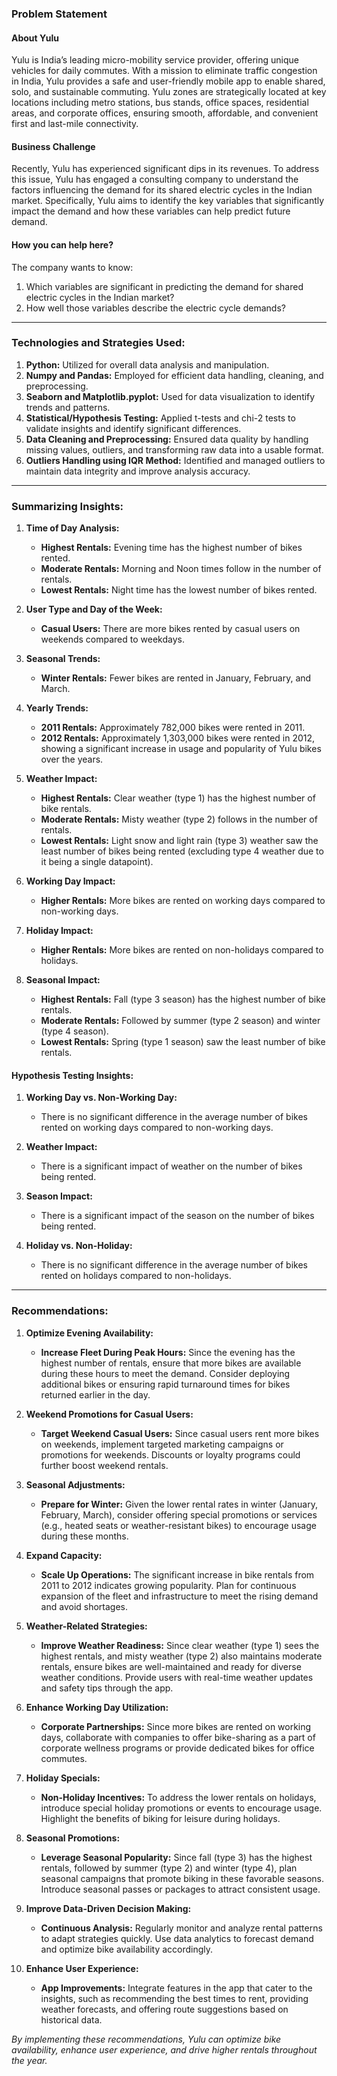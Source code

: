 
### Problem Statement

#### About Yulu

Yulu is India’s leading micro-mobility service provider, offering unique vehicles for daily commutes. With a mission to eliminate traffic congestion in India, Yulu provides a safe and user-friendly mobile app to enable shared, solo, and sustainable commuting. Yulu zones are strategically located at key locations including metro stations, bus stands, office spaces, residential areas, and corporate offices, ensuring smooth, affordable, and convenient first and last-mile connectivity.

#### Business Challenge

Recently, Yulu has experienced significant dips in its revenues. To address this issue, Yulu has engaged a consulting company to understand the factors influencing the demand for its shared electric cycles in the Indian market. Specifically, Yulu aims to identify the key variables that significantly impact the demand and how these variables can help predict future demand.

#### How you can help here?

The company wants to know:

1. Which variables are significant in predicting the demand for shared electric cycles in the Indian market?
2. How well those variables describe the electric cycle demands?

---

### Technologies and Strategies Used:

1. **Python:** Utilized for overall data analysis and manipulation.
2. **Numpy and Pandas:** Employed for efficient data handling, cleaning, and preprocessing.
3. **Seaborn and Matplotlib.pyplot:** Used for data visualization to identify trends and patterns.
4. **Statistical/Hypothesis Testing:** Applied t-tests and chi-2 tests to validate insights and identify significant differences.
5. **Data Cleaning and Preprocessing:** Ensured data quality by handling missing values, outliers, and transforming raw data into a usable format.
6. **Outliers Handling using IQR Method:** Identified and managed outliers to maintain data integrity and improve analysis accuracy.

---

### Summarizing Insights:

1. **Time of Day Analysis:**
   - **Highest Rentals:** Evening time has the highest number of bikes rented.
   - **Moderate Rentals:** Morning and Noon times follow in the number of rentals.
   - **Lowest Rentals:** Night time has the lowest number of bikes rented.

2. **User Type and Day of the Week:**
   - **Casual Users:** There are more bikes rented by casual users on weekends compared to weekdays.

3. **Seasonal Trends:**
   - **Winter Rentals:** Fewer bikes are rented in January, February, and March.

4. **Yearly Trends:**
   - **2011 Rentals:** Approximately 782,000 bikes were rented in 2011.
   - **2012 Rentals:** Approximately 1,303,000 bikes were rented in 2012, showing a significant increase in usage and popularity of Yulu bikes over the years.

5. **Weather Impact:**
   - **Highest Rentals:** Clear weather (type 1) has the highest number of bike rentals.
   - **Moderate Rentals:** Misty weather (type 2) follows in the number of rentals.
   - **Lowest Rentals:** Light snow and light rain (type 3) weather saw the least number of bikes being rented (excluding type 4 weather due to it being a single datapoint).

6. **Working Day Impact:**
   - **Higher Rentals:** More bikes are rented on working days compared to non-working days.

7. **Holiday Impact:**
   - **Higher Rentals:** More bikes are rented on non-holidays compared to holidays.

8. **Seasonal Impact:**
   - **Highest Rentals:** Fall (type 3 season) has the highest number of bike rentals.
   - **Moderate Rentals:** Followed by summer (type 2 season) and winter (type 4 season).
   - **Lowest Rentals:** Spring (type 1 season) saw the least number of bike rentals.

#### Hypothesis Testing Insights:

1. **Working Day vs. Non-Working Day:**
   - There is no significant difference in the average number of bikes rented on working days compared to non-working days.

2. **Weather Impact:**
   - There is a significant impact of weather on the number of bikes being rented.

3. **Season Impact:**
   - There is a significant impact of the season on the number of bikes being rented.

4. **Holiday vs. Non-Holiday:**
   - There is no significant difference in the average number of bikes rented on holidays compared to non-holidays.

---

### Recommendations:

1. **Optimize Evening Availability:**
   - **Increase Fleet During Peak Hours:** Since the evening has the highest number of rentals, ensure that more bikes are available during these hours to meet the demand. Consider deploying additional bikes or ensuring rapid turnaround times for bikes returned earlier in the day.

2. **Weekend Promotions for Casual Users:**
   - **Target Weekend Casual Users:** Since casual users rent more bikes on weekends, implement targeted marketing campaigns or promotions for weekends. Discounts or loyalty programs could further boost weekend rentals.

3. **Seasonal Adjustments:**
   - **Prepare for Winter:** Given the lower rental rates in winter (January, February, March), consider offering special promotions or services (e.g., heated seats or weather-resistant bikes) to encourage usage during these months.

4. **Expand Capacity:**
   - **Scale Up Operations:** The significant increase in bike rentals from 2011 to 2012 indicates growing popularity. Plan for continuous expansion of the fleet and infrastructure to meet the rising demand and avoid shortages.

5. **Weather-Related Strategies:**
   - **Improve Weather Readiness:** Since clear weather (type 1) sees the highest rentals, and misty weather (type 2) also maintains moderate rentals, ensure bikes are well-maintained and ready for diverse weather conditions. Provide users with real-time weather updates and safety tips through the app.

6. **Enhance Working Day Utilization:**
   - **Corporate Partnerships:** Since more bikes are rented on working days, collaborate with companies to offer bike-sharing as a part of corporate wellness programs or provide dedicated bikes for office commutes.

7. **Holiday Specials:**
   - **Non-Holiday Incentives:** To address the lower rentals on holidays, introduce special holiday promotions or events to encourage usage. Highlight the benefits of biking for leisure during holidays.

8. **Seasonal Promotions:**
   - **Leverage Seasonal Popularity:** Since fall (type 3) has the highest rentals, followed by summer (type 2) and winter (type 4), plan seasonal campaigns that promote biking in these favorable seasons. Introduce seasonal passes or packages to attract consistent usage.

9. **Improve Data-Driven Decision Making:**
   - **Continuous Analysis:** Regularly monitor and analyze rental patterns to adapt strategies quickly. Use data analytics to forecast demand and optimize bike availability accordingly.

10. **Enhance User Experience:**
    - **App Improvements:** Integrate features in the app that cater to the insights, such as recommending the best times to rent, providing weather forecasts, and offering route suggestions based on historical data.

*By implementing these recommendations, Yulu can optimize bike availability, enhance user experience, and drive higher rentals throughout the year.*

